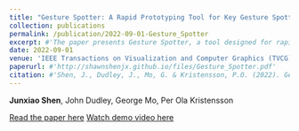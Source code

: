 ```yaml
---
title: "Gesture Spotter: A Rapid Prototyping Tool for Key Gesture Spotting in Virtual and Augmented Reality Applications"
collection: publications
permalink: /publication/2022-09-01-Gesture_Spotter
excerpt: #'The paper presents Gesture Spotter, a tool designed for rapid prototyping and evaluation of key gesture spotting algorithms in virtual and augmented reality environments.'
date: 2022-09-01
venue: 'IEEE Transactions on Visualization and Computer Graphics (TVCG)'
paperurl: #'http://shawnshenjx.github.io/files/Gesture_Spotter.pdf'
citation: #'Shen, J., Dudley, J., Mo, G. & Kristensson, P.O. (2022). Gesture Spotter: A Rapid Prototyping Tool for Key Gesture Spotting in Virtual and Augmented Reality Applications. IEEE Transactions on Visualization and Computer Graphics, 28(11), pp.3618-3628.'
---
```

**Junxiao Shen**, John Dudley, George Mo, Per Ola Kristensson

[Read the paper here](http://shawnshenjx.github.io/files/Gesture_Spotter.pdf)
[Watch demo video here](https://www.youtube.com/watch?v=ctY8-VT6MDY&feature=youtu.be)